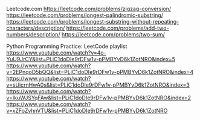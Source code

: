 


Leetcode.com
https://leetcode.com/problems/zigzag-conversion/
https://leetcode.com/problems/longest-palindromic-substring/
https://leetcode.com/problems/longest-substring-without-repeating-characters/description/
https://leetcode.com/problems/add-two-numbers/description/
https://leetcode.com/problems/two-sum/

Python Programming Practice: LeetCode playlist
https://www.youtube.com/watch?v=4o-YuU9JrCY&list=PLiC1doDIe9rDFw1v-pPMBYvD6k1ZotNRO&index=5
https://www.youtube.com/watch?v=2EPnqoD5bQQ&list=PLiC1doDIe9rDFw1v-pPMBYvD6k1ZotNRO&index=4
https://www.youtube.com/watch?v=sUicrnHwA0s&list=PLiC1doDIe9rDFw1v-pPMBYvD6k1ZotNRO&index=3
https://www.youtube.com/watch?v=IkuWJSYqFAw&list=PLiC1doDIe9rDFw1v-pPMBYvD6k1ZotNRO&index=2
https://www.youtube.com/watch?v=xZFoZvhnVTU&list=PLiC1doDIe9rDFw1v-pPMBYvD6k1ZotNRO